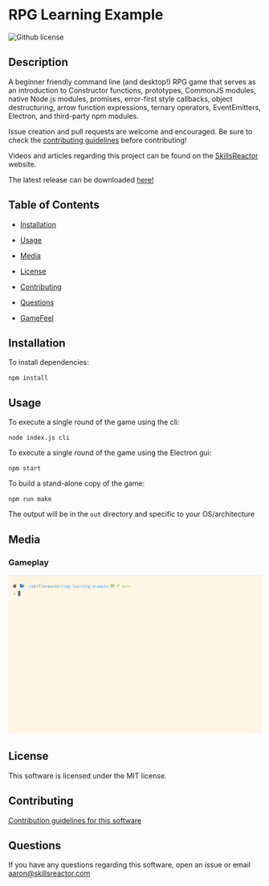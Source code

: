 # RPG Learning Example

![Github license](https://img.shields.io/badge/license-mit-blue.svg)

## Description

A beginner friendly command line (and desktop!) RPG game that serves as an introduction to Constructor functions, prototypes, CommonJS modules, native Node.js modules, promises, error-first style callbacks, object destructuring, arrow function expressions, ternary operators, EventEmitters, Electron, and third-party npm modules.

Issue creation and pull requests are welcome and encouraged. Be sure to check the [contributing guidelines](#contributing) before contributing!

Videos and articles regarding this project can be found on the [SkillsReactor](https://skillsreactor.com) website.

The latest release can be downloaded [here!](https://github.com/skillsreactor/rpg-learning-example/releases/latest)

## Table of Contents

- [Installation](#installation)

- [Usage](#usage)

- [Media](#media)

- [License](#license)

- [Contributing](#contributing)

- [Questions](#questions)

- [GameFeel](./src/Game/gameFeel/mainMenuPrompt.md)

## Installation

To install dependencies:

```
npm install
```

## Usage

To execute a single round of the game using the cli:

```
node index.js cli
```

To execute a single round of the game using the Electron gui:

```
npm start
```

To build a stand-alone copy of the game:

```
npm run make
```

The output will be in the `out` directory and specific to your OS/architecture

## Media

### Gameplay

![Main menu](media/gameplay.gif)

## License

This software is licensed under the MIT license.

## Contributing

[Contribution guidelines for this software](CONTRIBUTING.md)

## Questions

If you have any questions regarding this software, open an issue or email [aaron@skillsreactor.com](mailto:aaron@skillsreactor.com)
